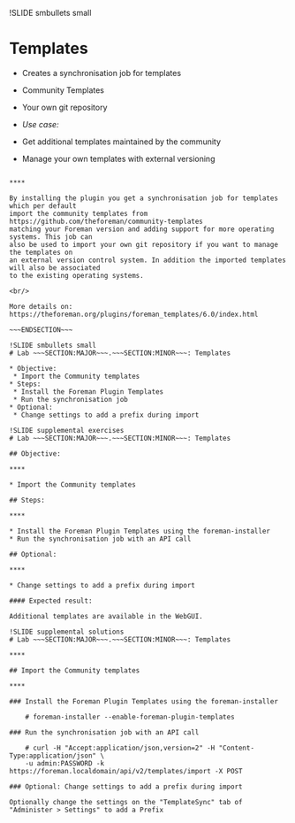 !SLIDE smbullets small
# Templates

* Creates a synchronisation job for templates
 * Community Templates
 * Your own git repository

* _Use case:_
 * Get additional templates maintained by the community
 * Manage your own templates with external versioning

~~~SECTION:handouts~~~

****

By installing the plugin you get a synchronisation job for templates which per default
import the community templates from https://github.com/theforeman/community-templates
matching your Foreman version and adding support for more operating systems. This job can
also be used to import your own git repository if you want to manage the templates on
an external version control system. In addition the imported templates will also be associated
to the existing operating systems.

<br/>

More details on: https://theforeman.org/plugins/foreman_templates/6.0/index.html

~~~ENDSECTION~~~

!SLIDE smbullets small
# Lab ~~~SECTION:MAJOR~~~.~~~SECTION:MINOR~~~: Templates

* Objective:
 * Import the Community templates
* Steps:
 * Install the Foreman Plugin Templates
 * Run the synchronisation job
* Optional:
 * Change settings to add a prefix during import

!SLIDE supplemental exercises
# Lab ~~~SECTION:MAJOR~~~.~~~SECTION:MINOR~~~: Templates

## Objective:

****

* Import the Community templates

## Steps:

****

* Install the Foreman Plugin Templates using the foreman-installer
* Run the synchronisation job with an API call

## Optional:

****

* Change settings to add a prefix during import

#### Expected result:

Additional templates are available in the WebGUI.

!SLIDE supplemental solutions
# Lab ~~~SECTION:MAJOR~~~.~~~SECTION:MINOR~~~: Templates

****

## Import the Community templates

****

### Install the Foreman Plugin Templates using the foreman-installer

    # foreman-installer --enable-foreman-plugin-templates

### Run the synchronisation job with an API call

    # curl -H "Accept:application/json,version=2" -H "Content-Type:application/json" \
    -u admin:PASSWORD -k https://foreman.localdomain/api/v2/templates/import -X POST

### Optional: Change settings to add a prefix during import

Optionally change the settings on the "TemplateSync" tab of "Administer > Settings" to add a Prefix
